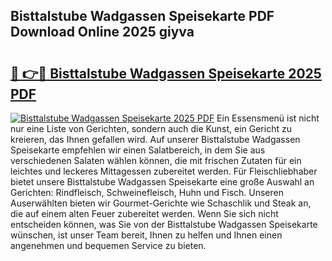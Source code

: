 ## Bisttalstube Wadgassen Speisekarte PDF Download Online 2025 giyva

# <h2><a href="http://gcd7rui.nevu.top/?p=Bisttalstube+Wadgassen+Speisekarte">🔗 👉🔴 Bisttalstube Wadgassen Speisekarte 2025 PDF</a></h2>

[![Bisttalstube Wadgassen Speisekarte 2025 PDF](https://i.imgur.com/dBaPXMq.png)](http://gcd7rui.nevu.top/?p=Bisttalstube+Wadgassen+Speisekarte)
Ein Essensmenü ist nicht nur eine Liste von Gerichten, sondern auch die Kunst, ein Gericht zu kreieren, das Ihnen gefallen wird. Auf unserer Bisttalstube Wadgassen Speisekarte empfehlen wir einen Salatbereich, in dem Sie aus verschiedenen Salaten wählen können, die mit frischen Zutaten für ein leichtes und leckeres Mittagessen zubereitet werden. Für Fleischliebhaber bietet unsere Bisttalstube Wadgassen Speisekarte eine große Auswahl an Gerichten: Rindfleisch, Schweinefleisch, Huhn und Fisch. Unseren Auserwählten bieten wir Gourmet-Gerichte wie Schaschlik und Steak an, die auf einem alten Feuer zubereitet werden. Wenn Sie sich nicht entscheiden können, was Sie von der Bisttalstube Wadgassen Speisekarte wünschen, ist unser Team bereit, Ihnen zu helfen und Ihnen einen angenehmen und bequemen Service zu bieten.
